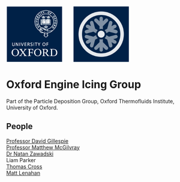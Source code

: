 <img src="/profile/oxford-logo.png" alt="University of Oxford logo." height="150px"/>&emsp;&emsp;<img src="/profile/oxford-engine-icing-group.png" alt="Oxford Engine Icing Group logo." height="150px"/>

# Oxford Engine Icing Group

Part of the Particle Deposition Group, Oxford Thermofluids Institute, University of Oxford.

## People

[Professor David Gillespie](https://www.linkedin.com/in/david-gillespie-75ba0215/)  
[Professor Matthew McGilvray](https://www.linkedin.com/in/matthew-mcgilvray-aa4586260/)  
[Dr Natan Zawadski](https://www.linkedin.com/in/natanzawadzki/)  
Liam Parker  
[Thomas Cross](https://www.linkedin.com/in/thomas-js-cross/)  
[Matt Lenahan](https://www.linkedin.com/in/mattlenahan/)  
